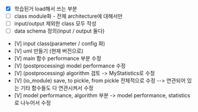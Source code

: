 - [x] 학습된거 load해서 쓰는 부분
- [ ] class module화 - 전체 architecture에 대해서만
- [ ] input/output 제외한 class 모두 작성
- [ ] data schema 정의(input / output 둘다)
- [V] input class(parameter / config 화)
- [V] uml 만들기 (현재 버전으로)
- [V] main 함수 performance 부분 수정
- [V] (postprocessing) model performance 수정
- [V] (postprocessing) algorithm 검토 -> MyStatistics로 수정
- [V] (io_module) save, to pickle, from pickle 전체적으로 수정 --> 연관되어 있는 기타 함수들도 다 연관시켜서 수정
- [V] model performance, algorithm 부분 -> model performance, statistics로 나누어서 수정
